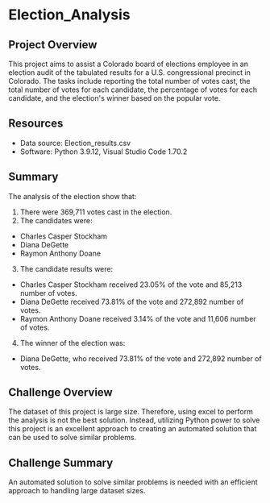 # Election_Analysis

## Project Overview
This project aims to assist a Colorado board of elections employee in an election audit of the tabulated results for a U.S. congressional precinct in Colorado. The tasks include reporting the total number of votes cast, the total number of votes for each candidate, the percentage of votes for each candidate, and the election's winner based on the popular vote.

## Resources
- Data source: Election_results.csv
- Software: Python 3.9.12, Visual Studio Code 1.70.2

## Summary
The analysis of the election show that:

1. There were 369,711 votes cast in the election.
2. The candidates were:
- Charles Casper Stockham
- Diana DeGette
- Raymon Anthony Doane
3. The candidate results were:
- Charles Casper Stockham received 23.05% of the vote and 85,213 number of votes. 
- Diana DeGette received 73.81% of the vote and 272,892 number of votes.
- Raymon Anthony Doane received 3.14% of the vote and 11,606 number of votes.
4. The winner of the election was:
- Diana DeGette, who received 73.81% of the vote and 272,892 number of votes.

## Challenge Overview
The dataset of this project is large size. Therefore, using excel to perform the analysis is not the best solution. Instead, utilizing Python power to solve this project is an excellent approach to creating an automated solution that can be used to solve similar problems.

## Challenge Summary
An automated solution to solve similar problems is needed with an efficient approach to handling large dataset sizes. 
